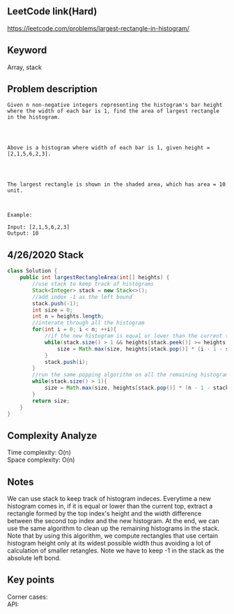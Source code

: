 ## LeetCode link(Hard)
https://leetcode.com/problems/largest-rectangle-in-histogram/

## Keyword
Array, stack

## Problem description
```
Given n non-negative integers representing the histogram's bar height where the width of each bar is 1, find the area of largest rectangle in the histogram.

 


Above is a histogram where width of each bar is 1, given height = [2,1,5,6,2,3].

 


The largest rectangle is shown in the shaded area, which has area = 10 unit.

 

Example:

Input: [2,1,5,6,2,3]
Output: 10
```
## 4/26/2020 Stack

```java
class Solution {
    public int largestRectangleArea(int[] heights) {
        //use stack to keep track of histograms
        Stack<Integer> stack = new Stack<>();
        //add index -1 as the left bound
        stack.push(-1);
        int size = 0;
        int n = heights.length;
        //interate through all the histogram
        for(int i = 0; i < n; ++i){
            //if the new histogram is equal or lower than the current top, extract a rectangle formed by the top index's height and the width difference between the second top index and the new histogram
            while(stack.size() > 1 && heights[stack.peek()] >= heights[i]){
                size = Math.max(size, heights[stack.pop()] * (i - 1 - stack.peek()));
            }
            stack.push(i);
        }
        //run the same popping algorithm on all the remaining histograms
        while(stack.size() > 1){
            size = Math.max(size, heights[stack.pop()] * (n - 1 - stack.peek()));
        }
        return size;
    }
}
```

## Complexity Analyze
Time complexity: O(n)\
Space complexity: O(n)

## Notes
We can use stack to keep track of histogram indeces. Everytime a new histogram comes in, if it is equal or lower than the current top, extract a rectangle formed by the top index's height and the width difference between the second top index and the new histogram. At the end, we can use the same algorithm to clean up the remaining histograms in the stack. Note that by using this algorithm, we compute rectangles that use certain histogram height only at its widest possible width thus avoiding a lot of calculation of smaller retangles. Note we have to keep -1 in the stack as the absolute left bond.

## Key points
Corner cases:\
API:
